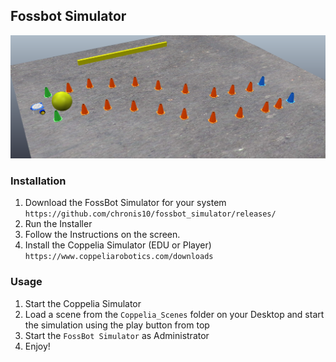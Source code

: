 ## Fossbot Simulator
![](images/main.png)
### Installation 
1) Download the FossBot Simulator for your system ```https://github.com/chronis10/fossbot_simulator/releases/```
2) Run the Installer
3) Follow the Instructions on the screen.
4) Install the Coppelia Simulator (EDU or Player) ```https://www.coppeliarobotics.com/downloads```


### Usage
1) Start the Coppelia Simulator
2) Load a scene from the ```Coppelia_Scenes``` folder on your Desktop and start the simulation using the play button from top
3) Start the ```FossBot Simulator``` as Administrator
4) Enjoy!

